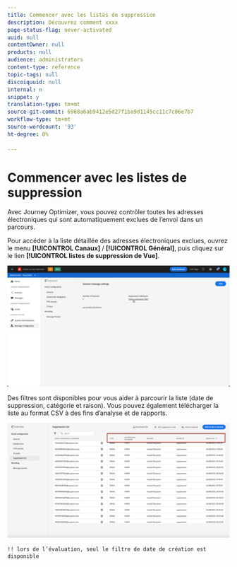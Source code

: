 ```yaml
---
title: Commencer avec les listes de suppression
description: Découvrez comment xxxx
page-status-flag: never-activated
uuid: null
contentOwner: null
products: null
audience: administrators
content-type: reference
topic-tags: null
discoiquuid: null
internal: n
snippet: y
translation-type: tm+mt
source-git-commit: 6988a6ab9412e5d27f1ba9d1145cc11c7c06e7b7
workflow-type: tm+mt
source-wordcount: '93'
ht-degree: 0%

---
```



# Commencer avec les listes de suppression

Avec Journey Optimizer, vous pouvez contrôler toutes les adresses électroniques qui sont automatiquement exclues de l’envoi dans un parcours.

Pour accéder à la liste détaillée des adresses électroniques exclues, ouvrez le menu **[!UICONTROL Canaux]** / **[!UICONTROL Général]**, puis cliquez sur le lien **[!UICONTROL listes de suppression de Vue]**.

![](../assets/message-settings.png)

Des filtres sont disponibles pour vous aider à parcourir la liste (date de suppression, catégorie et raison). Vous pouvez également télécharger la liste au format CSV à des fins d’analyse et de rapports.

![](../assets/suppression-list.png)

    !! lors de l’évaluation, seul le filtre de date de création est disponible 
